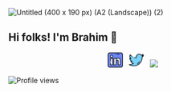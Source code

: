 ![Untitled (400 x 190 px) (A2 (Landscape)) (2)](https://github.com/user-attachments/assets/87da3ca9-61e2-41cc-9755-de56d72c43d9)

## Hi folks! I'm Brahim 👋

<div align='center'>
  <p align='center'>
    <a href="https://www.linkedin.com/in/taehyun-hwang-876631201"><img height="30" src="https://raw.githubusercontent.com/8bithemant/8bithemant/master/linkedin.png?raw=true"></a>&nbsp;&nbsp;
    <a href="https://twitter.com/eeht1717"><img height="30" src="https://raw.githubusercontent.com/8bithemant/8bithemant/master/twitter.png?raw=true"></a>&nbsp;&nbsp;
    <a href="mailto:eeht1717@gmail.com.io"><img height="30" src="https://th.bing.com/th/id/OIP.9sT4UWsRfFiy6vPydv3_-QHaHO?pid=ImgDet&rs=1"></a>&nbsp;&nbsp;
  </p>
</div>

![Profile views](https://komarev.com/ghpvc/?username=ahrwn&label=Profile%20views&color=60598F&style=flat)

